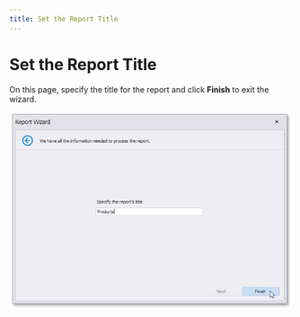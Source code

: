 ```yaml
---
title: Set the Report Title
---
```

# Set the Report Title

On this page, specify the title for the report and click **Finish** to exit the wizard.

![ReportWizard_SpecifyReportTitle](../../../../../../images/eurd-reportwizard_specifyreporttitle.png)
